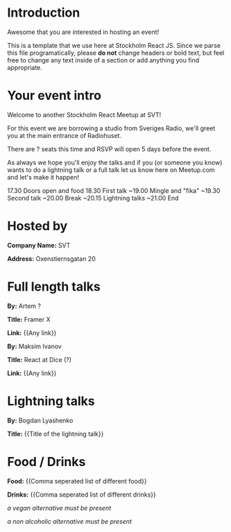 # Introduction
Awesome that you are interested in hosting an event!

This is a template that we use here at Stockholm React JS.
Since we parse this file programatically, please **do not** change headers or bold text, but feel free to change any text inside of a section or add anything you find appropriate.

# Your event intro
Welcome to another Stockholm React Meetup at SVT!

For this event we are borrowing a studio from Sveriges Radio, we'll greet you at the main entrance of Radiohuset.

There are ? seats this time and RSVP will open 5 days before the event.

As always we hope you'll enjoy the talks and if you (or someone you know) wants to do a lightning talk or a full talk let us know here on Meetup.com and let's make it happen!

17.30 Doors open and food
18.30 First talk
~19.00 Mingle and "fika"
~19.30 Second talk
~20.00 Break
~20.15 Lightning talks
~21.00 End

# Hosted by
**Company Name:** SVT

**Address:** Oxenstiernsgatan 20

# Full length talks
**By:** Artem ?

**Title:** Framer X

**Link:** {{Any link}}

**By:** Maksim Ivanov

**Title:** React at Dice (?)

**Link:** {{Any link}}

# Lightning talks
**By:** Bogdan Lyashenko

**Title:** {{Title of the lightning talk}}

# Food / Drinks
**Food:** {{Comma seperated list of different food}}

**Drinks:** {{Comma seperated list of different drinks}}

*a vegan alternative must be present*

*a non alcoholic alternative must be present*
